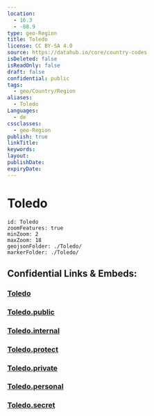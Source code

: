 ```yaml
---
location:
  - 16.3
  - -88.9
type: geo-Region
title: Toledo
license: CC BY-SA 4.0
source: https://datahub.io/core/country-codes
isDeleted: false
isReadOnly: false
draft: false
confidential: public
tags:
  - geo/Country/Region
aliases:
  - Toledo
Languages:
  - de
cssclasses:
  - geo-Region
publish: true
linkTitle:
keywords:
layout:
publishDate:
expiryDate:
---
```


# Toledo

```leaflet
id: Toledo
zoomFeatures: true 
minZoom: 2 
maxZoom: 18
geojsonFolder: ./Toledo/
markerFolder: ./Toledo/
```


## Confidential Links & Embeds: 

### [Toledo](/_Standards/Earth/Continent/America~Central/Belize/Districts~Belize/Toledo.md) 

### [Toledo.public](/_public/Earth/Continent/America~Central/Belize/Districts~Belize/Toledo.public.md) 

### [Toledo.internal](/_internal/Earth/Continent/America~Central/Belize/Districts~Belize/Toledo.internal.md) 

### [Toledo.protect](/_protect/Earth/Continent/America~Central/Belize/Districts~Belize/Toledo.protect.md) 

### [Toledo.private](/_private/Earth/Continent/America~Central/Belize/Districts~Belize/Toledo.private.md) 

### [Toledo.personal](/_personal/Earth/Continent/America~Central/Belize/Districts~Belize/Toledo.personal.md) 

### [Toledo.secret](/_secret/Earth/Continent/America~Central/Belize/Districts~Belize/Toledo.secret.md)

